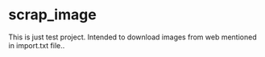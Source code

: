 # scrap_image
This is just test project. Intended to download images from web mentioned in import.txt file..
